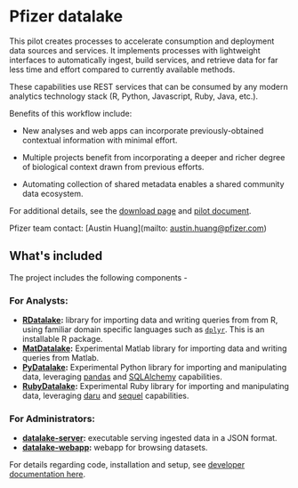 # Pfizer datalake

This pilot creates processes to accelerate consumption and deployment data
sources and services. It implements processes with lightweight interfaces to
automatically ingest, build services, and retrieve data for far less
time and effort compared to currently available methods.

These capabilities use REST services that can be consumed by any modern
analytics technology stack (R, Python, Javascript, Ruby, Java, etc.).

Benefits of this workflow include:

* New analyses and web apps can incorporate previously-obtained contextual
information with minimal effort.

* Multiple projects benefit from incorporating a deeper and richer degree of
  biological context drawn from previous efforts.

* Automating collection of shared metadata enables a shared community data
  ecosystem.

For additional details, see the [download page][downloadpage] and [pilot
document][pilotdoc].

Pfizer team contact: [Austin Huang](mailto: austin.huang@pfizer.com)

## What's included

The project includes the following components -

### For Analysts:

* **[RDatalake](./RDatalake/):** library for importing data and writing
  queries from from R, using familiar domain specific languages such as
  [`dplyr`][dplyr]. This is an installable R package.
* **[MatDatalake](./MatDatalake/):** Experimental Matlab library for
  importing data and writing queries from Matlab.
* **[PyDatalake](./PyDatalake/):** Experimental Python library for
  importing and manipulating data, leveraging
  [pandas](http://pandas.pydata.org/) and
  [SQLAlchemy](http://www.sqlalchemy.org/) capabilities.
* **[RubyDatalake](./RubyDatalake/):** Experimental Ruby library for
  importing and manipulating data, leveraging
  [daru](https://github.com/v0dro/daru) and
  [sequel](http://sequel.jeremyevans.net/) capabilities.

### For Administrators:

* **[datalake-server](./server/):** executable serving ingested data in a JSON
  format.
* **[datalake-webapp](./webapp/):** webapp for browsing datasets.

For details regarding code, installation and setup, see [developer documentation here](HACKING.md).

[downloadpage]: http://cscoe.pfizer.com/static/austin_huang/datalake/
[dplyr]: https://cran.rstudio.com/web/packages/dplyr/vignettes/introduction.html
[pilotdoc]:http://cscoe.pfizer.com/austin_huang/ds_proposal_2016/austin_huang_pilot.pdf

